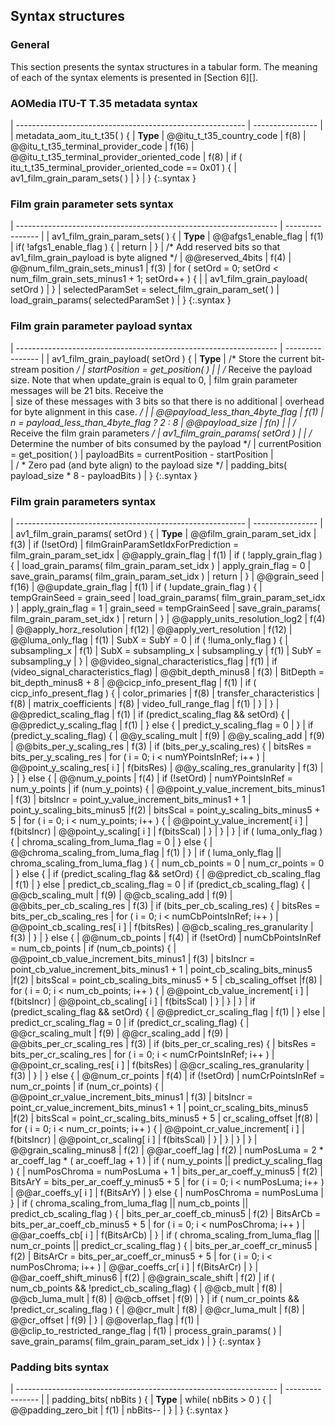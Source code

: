 ## Syntax structures

### General

This section presents the syntax structures in a tabular form. The meaning of
each of the syntax elements is presented in [Section 6][].

### AOMedia ITU-T T.35 metadata syntax

| --------------------------------------------------------- | ---------------- |
| metadata_aom_itu_t_t35( ) {                                    | **Type**
|     @@itu_t_t35_country_code                              | f(8)
|     @@itu_t_t35_terminal_provider_code                    | f(16)
|     @@itu_t_t35_terminal_provider_oriented_code           | f(8)
|     if ( itu_t_t35_terminal_provider_oriented_code == 0x01 ) {
|         av1_film_grain_param_sets( )
|     }
| }
{:.syntax }


### Film grain parameter sets syntax

| ----------------------------------------------------------------- | ---------------- |
| av1_film_grain_param_sets( ) {                                    | **Type**
|     @@afgs1_enable_flag                                           | f(1)
|     if( !afgs1_enable_flag ) {
|        return
|     }
|     /* Add reserved bits so that av1_film_grain_payload is byte aligned */
|     @@reserved_4bits                                              | f(4)
|     @@num_film_grain_sets_minus1                                  | f(3)
|     for ( setOrd = 0; setOrd < num_film_grain_sets_minus1 + 1; setOrd++ ) {      |
|        av1_film_grain_payload( setOrd )
|     }
|     selectedParamSet = select_film_grain_param_set( )
|     load_grain_params( selectedParamSet )
| }
{:.syntax }

### Film grain parameter payload syntax

| ----------------------------------------------------------------- | ---------------- |
| av1_film_grain_payload( setOrd ) {                                       | **Type**
|     /* Store the current bit-stream position */
|     startPosition = get_position( )
|
|     /* Receive the payload size.  Note that  when update_grain is equal to 0, 
|     film grain parameter messages will be 21 bits. Receive the  
|     size of these messages with 3 bits so that there is no additional 
|     overhead for byte alignment in this case. */
| 
|     @@payload_less_than_4byte_flag                                | f(1)
|     n = payload_less_than_4byte_flag ? 2 : 8
|     @@payload_size                                                | f(n)
|
|     /* Receive the film grain parameters */
|     av1_film_grain_params( setOrd )
|
|     /* Determine the number of bits consumed by the payload */
|     currentPosition = get_position( )
|     payloadBits = currentPosition - startPosition
|  
|     / * Zero pad (and byte align) to the payload size */
|     padding_bits( payload_size * 8 - payloadBits )
| }
{:.syntax }


### Film grain parameters syntax

| --------------------------------------------------------- | ---------------- |
| av1_film_grain_params( setOrd ) {                                | **Type**
|     @@film_grain_param_set_idx                            | f(3)
|     if (!setOrd)
|         filmGrainParamSetIdxForPrediction = film_grain_param_set_idx
|     @@apply_grain_flag                                         | f(1)
|     if ( !apply_grain_flag ) {
|         load_grain_params( film_grain_param_set_idx )
|         apply_grain_flag = 0
|         save_grain_params( film_grain_param_set_idx )
|         return
|     }
|     @@grain_seed                                          | f(16)
|     @@update_grain_flag                                        | f(1)
|     if ( !update_grain_flag ) {
|         tempGrainSeed = grain_seed
|         load_grain_params( film_grain_param_set_idx )
|         apply_grain_flag = 1
|         grain_seed = tempGrainSeed
|         save_grain_params( film_grain_param_set_idx )
|         return
|     }
|     @@apply_units_resolution_log2                         | f(4)
|     @@apply_horz_resolution                               | f(12)
|     @@apply_vert_resolution                               | f(12)
|     @@luma_only_flag                                           | f(1)
|     SubX = SubY = 0
|     if ( !luma_only_flag ) {
|          subsampling_x                                    | f(1)
|          SubX = subsampling_x
|          subsampling_y                                    | f(1)
|          SubY = subsampling_y
|     }
|     @@video_signal_characteristics_flag                   | f(1)
|     if (video_signal_characteristics_flag)
|         @@bit_depth_minus8                                | f(3)
|         BitDepth = bit_depth_minus8 + 8
|         @@cicp_info_present_flag                          | f(1)
|         if ( cicp_info_present_flag ) {
|             color_primaries                               | f(8)
|             transfer_characteristics                      | f(8)
|             matrix_coefficients                           | f(8)
|             video_full_range_flag                         | f(1)
|         }
|     }
|     @@predict_scaling_flag                                | f(1)
|     if (predict_scaling_flag && setOrd) {
|         @@predict_y_scaling_flag                          | f(1)
|     } else { 
|         predict_y_scaling_flag = 0
|     }
|     if (predict_y_scaling_flag) {
|         @@y_scaling_mult                                  | f(9)
|         @@y_scaling_add                                   | f(9)
|         @@bits_per_y_scaling_res                          | f(3)
|         if (bits_per_y_scaling_res) {
|               bitsRes = bits_per_y_scaling_res
|               for ( i = 0; i < numYPointsInRef; i++ )
|                   @@point_y_scaling_res[ i ]              | f(bitsRes)
|               @@y_scaling_res_granularity                 | f(3)
|         }
|     } else {
|         @@num_y_points                                    | f(4)
|         if (!setOrd) 
|             numYPointsInRef = num_y_points
|         if (num_y_points) {
|             @@point_y_value_increment_bits_minus1         | f(3)
|             bitsIncr = point_y_value_increment_bits_minus1 + 1
|             point_y_scaling_bits_minus5                   |f(2)
|             bitsScal = point_y_scaling_bits_minus5 + 5
|             for ( i = 0; i < num_y_points; i++ ) {
|                 @@point_y_value_increment[ i ]            | f(bitsIncr)
|                 @@point_y_scaling[ i ]                    | f(bitsScal)
|             }
|         }
|     }
|     if ( luma_only_flag ) {
|         chroma_scaling_from_luma_flag = 0
|     } else {
|         @@chroma_scaling_from_luma_flag                        | f(1)
|     }
|     if ( luma_only_flag \|\| chroma_scaling_from_luma_flag ) {
|         num_cb_points = 0
|         num_cr_points = 0
|     } else {
|         if (predict_scaling_flag && setOrd) {
|             @@predict_cb_scaling_flag                          | f(1)
|         } else
|             predict_cb_scaling_flag = 0
|         if (predict_cb_scaling_flag) {
|             @@cb_scaling_mult                             | f(9)
|             @@cb_scaling_add                              | f(9)
|             @@bits_per_cb_scaling_res                     | f(3)
|             if (bits_per_cb_scaling_res) {
|                 bitsRes = bits_per_cb_scaling_res
|                 for ( i = 0; i < numCbPointsInRef; i++ )
|                     @@point_cb_scaling_res[ i ]           | f(bitsRes)
|                 @@cb_scaling_res_granularity              | f(3)
|             }
|         } else {
|             @@num_cb_points                               | f(4)
|             if (!setOrd)
|                 numCbPointsInRef = num_cb_points
|             if (num_cb_points) {
|                 @@point_cb_value_increment_bits_minus1    | f(3)
|                 bitsIncr = point_cb_value_increment_bits_minus1 + 1
|                 point_cb_scaling_bits_minus5              |f(2)
|                 bitsScal = point_cb_scaling_bits_minus5 + 5
|                 cb_scaling_offset                         |f(8)
|                 for ( i = 0; i < num_cb_points; i++ ) {
|                     @@point_cb_value_increment[ i ]       | f(bitsIncr)
|                     @@point_cb_scaling[ i ]               | f(bitsScal)
|                 }
|             }
|         }
|         if (predict_scaling_flag && setOrd) {
|             @@predict_cr_scaling_flag                          | f(1)
|         } else
|             predict_cr_scaling_flag = 0
|         if (predict_cr_scaling_flag) {
|             @@cr_scaling_mult                             | f(9)
|             @@cr_scaling_add                              | f(9)
|             @@bits_per_cr_scaling_res                     | f(3)
|             if (bits_per_cr_scaling_res) {
|                 bitsRes = bits_per_cr_scaling_res
|                 for ( i = 0; i < numCrPointsInRef; i++ )
|                     @@point_cr_scaling_res[ i ]           | f(bitsRes)
|                 @@cr_scaling_res_granularity              | f(3)
|             }
|         } else {
|             @@num_cr_points                               | f(4)
|             if (!setOrd)
|                 numCrPointsInRef = num_cr_points
|             if (num_cr_points) {
|                 @@point_cr_value_increment_bits_minus1    | f(3)
|                 bitsIncr = point_cr_value_increment_bits_minus1 + 1
|                 point_cr_scaling_bits_minus5              |f(2)
|                 bitsScal = point_cr_scaling_bits_minus5 + 5
|                 cr_scaling_offset                         |f(8)
|                 for ( i = 0; i < num_cr_points; i++ ) {
|                     @@point_cr_value_increment[ i ]       | f(bitsIncr)
|                     @@point_cr_scaling[ i ]               | f(bitsScal)
|                 }
|             }
|         }
|     }
|     @@grain_scaling_minus8                                | f(2)
|     @@ar_coeff_lag                                        | f(2)
|     numPosLuma = 2 * ar_coeff_lag * ( ar_coeff_lag + 1 )
|     if ( num_y_points \|\| predict_y_scaling_flag ) {
|         numPosChroma = numPosLuma + 1
|         bits_per_ar_coeff_y_minus5                        | f(2)
|         BitsArY = bits_per_ar_coeff_y_minus5 + 5
|         for ( i = 0; i < numPosLuma; i++ )
|             @@ar_coeffs_y[ i ]                            | f(BitsArY)
|     } else {
|         numPosChroma = numPosLuma
|     }
|     if ( chroma_scaling_from_luma_flag \|\| num_cb_points  \|\| predict_cb_scaling_flag ) {
|         bits_per_ar_coeff_cb_minus5                       | f(2)
|         BitsArCb = bits_per_ar_coeff_cb_minus5 + 5
|         for ( i = 0; i < numPosChroma; i++ )
|             @@ar_coeffs_cb[ i ]                           | f(BitsArCb)
|     }
|     if ( chroma_scaling_from_luma_flag \|\| num_cr_points  \|\| predict_cr_scaling_flag ) {
|         bits_per_ar_coeff_cr_minus5                       | f(2)
|         BitsArCr = bits_per_ar_coeff_cr_minus5 + 5
|         for ( i = 0; i < numPosChroma; i++ )
|             @@ar_coeffs_cr[ i ]                           | f(BitsArCr)
|     }
|     @@ar_coeff_shift_minus6                               | f(2)
|     @@grain_scale_shift                                   | f(2)
|     if ( num_cb_points && !predict_cb_scaling_flag) {
|         @@cb_mult                                         | f(8)
|         @@cb_luma_mult                                    | f(8)
|         @@cb_offset                                       | f(9)
|     }
|     if ( num_cr_points && !predict_cr_scaling_flag ) {
|         @@cr_mult                                         | f(8)
|         @@cr_luma_mult                                    | f(8)
|         @@cr_offset                                       | f(9)
|     }
|     @@overlap_flag                                        | f(1)
|     @@clip_to_restricted_range_flag                       | f(1)
|     process_grain_params( )
|     save_grain_params( film_grain_param_set_idx )
| }
{:.syntax }

### Padding bits syntax

| ----------------------------------------------------------------- | ---------------- |
| padding_bits( nbBits ) {                                          | **Type**
|     while( nbBits > 0 ) {
|        @@padding_zero_bit                                         | f(1)
|        nbBits-\-
|     }
| }
{:.syntax }


